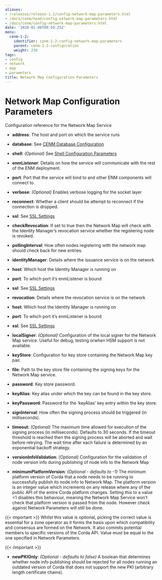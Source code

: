 ```yaml
---
aliases:
- /releases/release-1.2/config-network-map-parameters.html
- /docs/cenm/head/config-network-map-parameters.html
- /docs/cenm/config-network-map-parameters.html
date: '2020-01-08T09:59:25Z'
menu:
  cenm-1-2:
    identifier: cenm-1-2-config-network-map-parameters
    parent: cenm-1-2-configuration
    weight: 230
tags:
- config
- network
- map
- parameters
title: Network Map Configuration Parameters
---
```



# Network Map Configuration Parameters

Configuration reference for the Network Map Service


* **address**:
The host and port on which the service runs


* **database**:
See [CENM Database Configuration](config-database.md)


* **shell**:
*(Optional)*  See [Shell Configuration Parameters](config-shell.md)


* **enmListener**:
Details on how the service will communicate with the rest of the ENM deployment.


* **port**:
Port that the service will bind to and other ENM components will connect to.


* **verbose**:
*(Optional)* Enables verbose logging for the socket layer


* **reconnect**:
Whether a client should be attempt to reconnect if the connection is dropped.


* **ssl**:
See [SSL Settings](config-ssl.md)




* **checkRevocation**:
If set to true then the Network Map will check with the Identity Manager’s revocation
service whether the registering node is revoked.


* **pollingInterval**:
How often nodes registering with the network map should check back for new entries.


* **identityManager**:
Details where the issuance service is on the network


* **host**:
Which host  the Identity Manager is running on


* **port**:
To which port it’s enmListener is bound


* **ssl**:
See [SSL Settings](config-ssl.md)




* **revocation**:
Details where the revocation service is on the network


* **host**:
Which host  the Identity Manager is running on


* **port**:
To which port it’s enmListener is bound


* **ssl**:
See [SSL Settings](config-ssl.md)




* **localSigner**:
*(Optional)* Configuration of the local signer for the Network Map service. Useful for debug, testing orwhen HSM support is not available.
* **keyStore**:
Configuration for key store containing the Network Map key pair.


* **file**:
Path to the key store file containing the signing keys for the Network Map service.


* **password**:
Key store password.




* **keyAlias**:
Key alias under which the key can be found in the key store.


* **keyPassword**:
Password for the ‘keyAlias’ key entry within the key store.


* **signInterval**:
How often the signing process should be triggered (in milliseconds).


* **timeout**:
*(Optional)* The maximum time allowed for execution of the signing process (in milliseconds). Defaults
to 30 seconds. If the timeout threshold is reached then the signing process will be aborted and wait
before retrying. The wait time after each failure is determined by an exponential backoff strategy.




* **versionInfoValidation**:
*(Optional)* Configuration for the validation of node version info during publishing of node info to the Network Map


* **minimumPlatformVersion**:
*(Optional - defaults to -1)* The minimum platform version of Corda that a node needs
to be running to successfully publish its node info to Network Map. The platform
version is an integer value which increments on any release where any of the
public API of the entire Corda platform changes. Setting this to a value <1
disables this behaviour, meaning the Network Map Service won’t check that
platform version is passed from the node. However check against Network Parameters
will still be done.


{{< important >}}
Whilst this value is optional, picking the correct value is essential
for a zone operator as it forms the basis upon which compatibility and consensus
are formed on the Network. It also commits potential members to specific versions
of the Corda API. Value must be equal to the one specified in Network Parameters.


{{< /important >}}


* **newPKIOnly**:
*(Optional - defaults to false)* A boolean that determines whether node info publishing should be rejected for all nodes running an outdated
version of Corda that does not support the new PKI (arbitrary length certificate chains).

